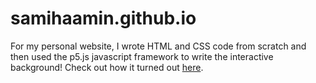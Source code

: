 # samihaamin.github.io

For my personal website, I wrote HTML and CSS code from scratch and then used the p5.js javascript framework to write the interactive background! Check out how it turned out [here](http://samihaamin.me). 
